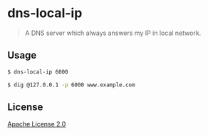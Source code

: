 # dns-local-ip

> A DNS server which always answers my IP in local network.

## Usage

```sh
$ dns-local-ip 6000

$ dig @127.0.0.1 -p 6000 www.example.com
```

## License

[Apache License 2.0](http://www.apache.org/licenses/LICENSE-2.0)
